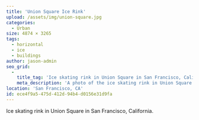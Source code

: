 ```yaml
---
title: 'Union Square Ice Rink'
upload: /assets/img/union-square.jpg
categories:
  - Urban
size: 4874 × 3265
tags:
  - horizontal
  - ice
  - buildings
author: jason-admin
seo_grid:
  -
    title_tag: 'Ice skating rink in Union Square in San Francisco, California.'
    meta_description: 'A photo of the ice skating rink in Union Square in San Francisco, California.'
location: 'San Francisco, CA'
id: ece4f9a5-475d-412d-94b4-d0156e31d9fa
---
```

Ice skating rink in Union Square in San Francisco, California.